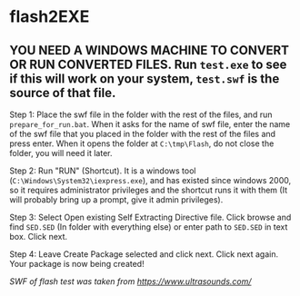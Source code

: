 # flash2EXE

## YOU NEED A WINDOWS MACHINE TO CONVERT OR RUN CONVERTED FILES. Run `test.exe` to see if this will work on your system, `test.swf` is the source of that file.

Step 1:
Place the swf file in the folder with the rest of the files, and run `prepare_for_run.bat`. When it asks for the name of swf file, enter the name of the swf file that you placed in the folder with the rest of the files and press enter. When it opens the folder at `C:\tmp\Flash`, do not close the folder, you will need it later.

Step 2:
Run "RUN" (Shortcut). It is a windows tool (`C:\Windows\System32\iexpress.exe`), and has existed since windows 2000, so it requires administrator privileges and the shortcut runs it with them (It will probably bring up a prompt, give it admin privileges).

Step 3:
Select Open existing Self Extracting Directive file. Click browse and find `SED.SED` (In folder with everything else) or enter path to `SED.SED` in text box. Click next.

Step 4:
Leave Create Package selected and click next. Click next again. Your package is now being created!

*SWF of flash test was taken from https://www.ultrasounds.com/*
